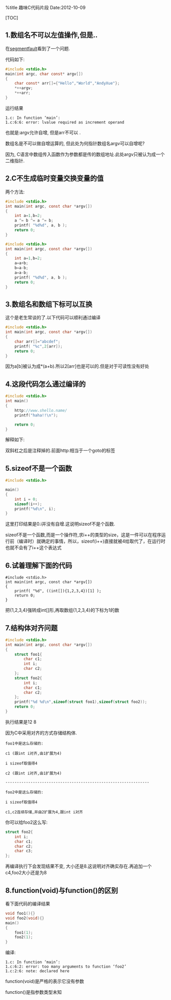 %title 趣味C代码片段
Date:2012-10-09

[TOC]

## 1.数组名不可以左值操作,但是..

在[segmentfault](http://segmentfault.com/q/1010000000120220)看到了一个问题.

代码如下:

```c
#include <stdio.h>
main(int argc, char const* argv[])
{
    char const* arr[]={"Hello","World","AndyXue"};
    *++argv;
    *++arr; 
}
```

运行结果

```
1.c: In function ‘main’:
1.c:6:6: error: lvalue required as increment operand
```
也就是:argv允许自增, 但是arr不可以 .

数组名是不可以做自增运算的, 但此处为何指针数组名argv可以自增呢?

因为, C语言中数组传入函数作为参数都是传的数组地址.此处argv只被认为成一个二维指针.

## 2.C不生成临时变量交换变量的值

两个方法:

```c
#include <stdio.h>
int main(int argc, const char *argv[])
{
	int a=1,b=2;
	a ^= b ^= a ^= b;
	printf( "%d%d", a, b );
	return 0;
}
```

```c
#include <stdio.h>
int main(int argc, const char *argv[])
{
	int a=1,b=2;
	a=a+b;
	b=a-b;
	a=a-b;
	printf( "%d%d", a, b );
	return 0;
}
```

## 3.数组名和数组下标可以互换

这个是老生常谈的了.以下代码可以顺利通过编译
```c
#include <stdio.h>
int main(int argc, const char *argv[])
{
	char arr[]="abcdef";
	printf( "%c",2[arr]);
	return 0;
}
```
因为a[b]被认为成*(a+b).所以2[arr]也是可以的.但是对于可读性没有好处

## 4.这段代码怎么通过编译的

```c
#include <stdio.h>
int main()
{
    http://www.shello.name/
    printf("haha!!\n");

    return 0;
}
```

解释如下: 

双斜杠之后是注释掉的.前面http:相当于一个goto的标签

## 5.sizeof不是一个函数

```c
#include <stdio.h>

main()
{
	int i = 0; 
	sizeof(i++); 
	printf("%d\n", i);
}
```

这里打印结果是0.i并没有自增.这说明sizeof不是个函数.

sizeof不是一个函数,而是一个操作符,求i++的类型的size，这是一件可以在程序运行前（编译时）就确定的事情，所以，sizeof(i++)直接就被4给取代了，在运行时也就不会有了i++这个表达式

## 6.试着理解下面的代码

```
#include <stdio.h>  
int main(int argc, const char *argv[])  
{  
	printf( "%d", ((int[]){1,2,3,4})[1] );  
	return 0;  
}   
```

把{1,2,3,4}强转成int[]形,再取数组{1,2,3,4}的下标为1的数

## 7.结构体对齐问题

```c
#include <stdio.h>  
int main(int argc, const char *argv[])  
{  
	struct foo1{  
		char c1;  
		int i;  
		char c2;  
	};  
	struct foo2{  
		int i;  
		char c1;  
		char c2;  
	};  
	printf("%d %d\n",sizeof(struct foo1),sizeof(struct foo2));  
	return 0;  
}  
```

执行结果是12 8

因为C中采用对齐的方式存储结构体.

```
foo1中是这么存储的:

c1 (跟int i对齐,由1扩展为4)

i sizeof取值得4

c2 (跟int i对齐,由1扩展为4)

---------------------------------------------------------------

foo2中是这么存储的:

i sizeof取值得4

c1,c2连续存储,并由2扩展为4,跟int i对齐
```

你可以给foo2这么写:
```c
struct foo2{  
	int i;  
	char c1;  
	char c2;  
	char c3; 
};  
```
再编译执行下会发现结果不变, 大小还是8.这说明对齐确实存在.再追加一个c4,foo2大小还是为8

## 8.function(void)与function()的区别

看下面代码的编译结果
```c
void foo1(){}
void foo2(void){}
main()
{
	foo1(1); 
	foo2(1); 
}
```
编译:
```
1.c: In function ‘main’:
1.c:6:2: error: too many arguments to function ‘foo2’
1.c:2:6: note: declared here
```
function(void)是严格的表示它没有参数

function()是指参数类型未知

